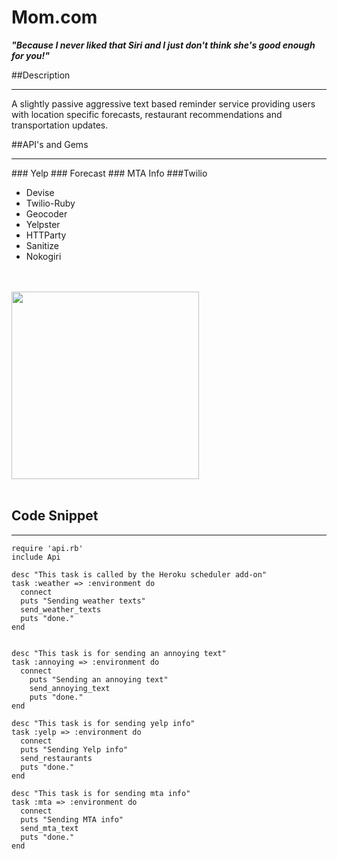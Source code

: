 # Mom.com
***"Because I never liked that Siri and I just don't think she's good enough for you!"***

##Description
<hr>
A slightly passive aggressive text based reminder service providing users with location specific forecasts, restaurant recommendations and transportation updates.


##API's and Gems
<hr>
### Yelp
### Forecast
### MTA Info
###Twilio

- Devise
- Twilio-Ruby
- Geocoder
- Yelpster
- HTTParty
- Sanitize
- Nokogiri


<br>
<br>

<img src="/Users/DanielBushkanets/Desktop/Screen Shot 2014-02-07 at 9.51.33 AM.png" style="width: 300px">
<br>
<br>

## Code Snippet
<hr>

```
require 'api.rb'
include Api

desc "This task is called by the Heroku scheduler add-on"
task :weather => :environment do
  connect
  puts "Sending weather texts"
  send_weather_texts
  puts "done."
end


desc "This task is for sending an annoying text"
task :annoying => :environment do 
  connect
	puts "Sending an annoying text"
	send_annoying_text
	puts "done."
end

desc "This task is for sending yelp info"
task :yelp => :environment do 
  connect
  puts "Sending Yelp info"
  send_restaurants
  puts "done."
end

desc "This task is for sending mta info"
task :mta => :environment do 
  connect
  puts "Sending MTA info"
  send_mta_text
  puts "done."
end

```

